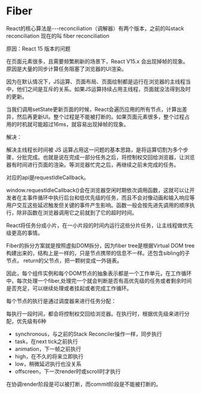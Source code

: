 # Fiber

React的核心算法是---reconciliation（调解器）有两个版本，之前的叫stack reconciliation 现在的叫 fiber reconciliation

原因：React 15 版本的问题

在页面元素很多，且需要频繁刷新的场景下，React V15.x 会出现掉帧的现象。 原因是大量的同步计算任务阻塞了浏览器的UI渲染。

因为在默认情况下，JS运算、页面布局、页面绘制都是运行在浏览器的主线程当中，他们之间是互斥的关系。如果JS运算持续占用主线程，页面就没法得到及时的更新。

当我们调用setState更新页面的时候，React会遍历应用的所有节点，计算出差异，然后再更新UI。整个过程是不能被打断的。如果页面元素很多，整个过程占用的时机就可能超过16ms，就容易出现掉帧的现象。

解决：

解决主线程长时间被 JS 运算占用这一问题的基本思路，是将运算切割为多个步骤，分批完成。也就是说在完成一部分任务之后，将控制权交回给浏览器，让浏览器有时间进行页面的渲染。等浏览器忙完之后，再继续之前未完成的任务。

对应的api是requestIdleCallback。

window.requestIdleCallback()会在浏览器空闲时期依次调用函数，这就可以让开发者在主事件循环中执行后台和低优先级的任务，而且不会对像动画和输入响应等用户交互这些延迟触发但关键的事件产生影响。函数一般会按先进先调用的顺序执行，除非函数在浏览器调用它之前就到了它的超时时间。

React将任务分成小片，在一小片段的时间内运行这些分片任务，让主线程做优先级更高的事情。

Fiber的拆分方案就是按照虚拟DOM拆分，因为fiber tree是根据Virtual DOM tree 构建出来的，结构上是一样的，只是节点携带的信息不一样。还包含sibling的子节点， return的父节点，把一颗树变成一外链表。

因此，每个组件实例和每个DOM节点的抽象表示都是一个工作单元，在工作循环中，每次处理一个fiber,处理完一个就会判断是否有高优先级的任务或者剩余时间是否充足，可以继续处理或者挂起或者完成工作循环。

每个节点的执行是通过调度器来进行任务分配：

每执行一段时间，都会将控制权交回给浏览器。在执行时，根据优先级来进行分配，优先级有6种

- synchronous，与之前的Stack Reconciler操作一样，同步执行
- task，在next tick之前执行
- animation，下一帧之前执行
- high，在不久的将来立即执行
- low，稍微延迟执行也没关系
- offscreen，下一次render时或scroll时才执行

在协调render阶段是可以被打断，而commit阶段是不能被打断的。